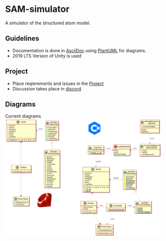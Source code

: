 # SAM-simulator

A simulator of the structured atom model.

## Guidelines

* Documentation is done in [AsciiDoc](docs.asciidoctor.org/asciidoc/latest/syntax-quick-reference/) using [PlantUML](www.plantuml.com) for diagrams.
* 2019 LTS Version of Unity is used

## Project

* Place reqierements and issues in the [Project](https://github.com/MopcSolutions/structured-atom-model-simulator/projects/1)
* Discussion takes place in [discord](https://discord.gg/NKTX5ufP9p)

## Diagrams

Current diagrams
![ruby classes](./documentation/img/readme.md.png)
